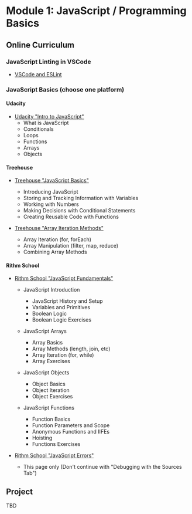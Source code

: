 # Module 1: JavaScript / Programming Basics

## Online Curriculum

### JavaScript Linting in VSCode

- [VSCode and ESLint](https://marketplace.visualstudio.com/items?itemName=dbaeumer.vscode-eslint)

### JavaScript Basics (choose one platform)

#### Udacity
  - [Udacity "Intro to JavaScript"](https://classroom.udacity.com/courses/ud803)
    - What is JavaScript
    - Conditionals
    - Loops
    - Functions
    - Arrays
    - Objects
		
#### Treehouse
  - [Treehouse "JavaScript Basics"](https://teamtreehouse.com/library/javascript-basics)
    - Introducing JavaScript
    - Storing and Tracking Information with Variables
    - Working with Numbers
    - Making Decisions with Conditional Statements
    - Creating Reusable Code with Functions

  - [Treehouse "Array Iteration Methods"](https://teamtreehouse.com/library/javascript-array-iteration-methods)
    - Array Iteration (for, forEach)
    - Array Manipulation (filter, map, reduce)
    - Combining Array Methods

#### Rithm School

  - [Rithm School "JavaScript Fundamentals"](https://www.rithmschool.com/courses/javascript)
    - JavaScript Introduction
      - JavaScript History and Setup
      - Variables and Primitives
      - Boolean Logic
      - Boolean Logic Exercises
	
    - JavaScript Arrays
      - Array Basics  
      - Array Methods (length, join, etc)
      - Array Iteration (for, while)
      - Array Exercises

    - JavaScript Objects
      - Object Basics
      - Object Iteration
      - Object Exercises

    - JavaScript Functions
      - Function Basics
      - Function Parameters and Scope
      - Anonymous Functions and IIFEs
      - Hoisting
      - Functions Exercises

  - [Rithm School "JavaScript Errors"](https://www.rithmschool.com/courses/intermediate-javascript/javascript-debugging-errors)
    - This page only (Don't continue with "Debugging with the Sources Tab")

## Project

TBD